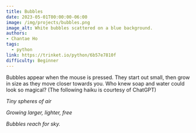 ```yaml
---
title: Bubbles
date: 2023-05-01T00:00:00-06:00
image: /img/projects/bubbles.png
image_alt: White bubbles scattered on a blue background.
authors: 
- Chantae Ho
tags:
  - python
link: https://trinket.io/python/6b57e7810f
difficulty: Beginner
---
```


Bubbles appear when the mouse is pressed. They start out small, then grow in size as they move closer towards you. Who knew soap and water could look so magical? (The following haiku is courtesy of ChatGPT)


*Tiny spheres of air*

*Growing larger, lighter, free*

*Bubbles reach for sky.*

